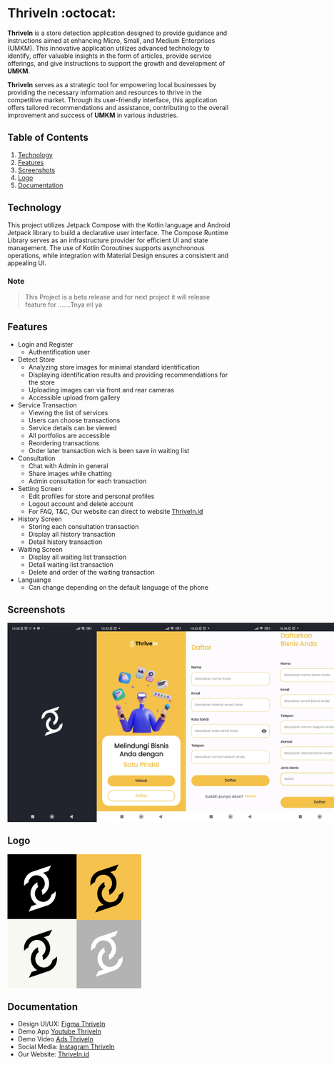 # ThriveIn :octocat:
**ThriveIn** is a store detection application designed to provide guidance and instructions aimed at enhancing Micro, Small, and Medium Enterprises (UMKM). This innovative application utilizes advanced technology to identify, offer valuable insights in the form of articles, provide service offerings, and give instructions to support the growth and development of **UMKM**. 
<p><b>ThriveIn</b> serves as a strategic tool for empowering local businesses by providing the necessary information and resources to thrive in the competitive market. Through its user-friendly interface, this application offers tailored recommendations and assistance, contributing to the overall improvement and success of <b>UMKM</b> in various industries.</p>

## Table of Contents
1. [Technology](#technology)
2. [Features](#features)
3. [Screenshots](#screenshots)
4. [Logo](#logo)
5. [Documentation](#documentation)

## Technology <a name="technology"></a>
This project utilizes Jetpack Compose with the Kotlin language and Android Jetpack library to build a declarative user interface. The Compose Runtime Library serves as an infrastructure provider for efficient UI and state management. The use of Kotlin Coroutines supports asynchronous operations, while integration with Material Design ensures a consistent and appealing UI.

### Note
>This Project is a beta release and for next project it will release feature for .......Tnya ml ya


## Features <a name="features"></a>
* Login and Register
  * Authentification user
* Detect Store
  * Analyzing store images for minimal standard identification
  * Displaying identification results and providing recommendations for the store
  * Uploading images can via front and rear cameras
  * Accessible upload from gallery 
* Service Transaction
    * Viewing the list of services
  * Users can choose transactions
  * Service details can be viewed
  * All portfolios are accessible
  * Reordering transactions
  * Order later transaction wich is been save in waiting list
* Consultation
  * Chat with Admin in general
  * Share images while chatting
  * Admin consultation for each transaction
* Setting Screen  
  * Edit profiles for store and personal profiles
  * Logout account and delete account
  * For FAQ, T&C, Our website can direct to website <a href="https://thrivein.id/" target="_blank">ThriveIn.id</a>
* History Screen
    * Storing each consultation transaction
    * Display all history transaction
    * Detail history transaction
* Waiting Screen
    * Display all waiting list transaction 
    * Detail waiting list transaction
    * Delete and order of the waiting transaction
* Languange
    * Can change depending on the default language of the phone

## Screenshots <a name="screenshots"></a>
<div style="display:flex;">
    <img alt="Splash" title="Splash" width="200px" src="images/splash.jpg" />
     <img alt="Portal" title="Portal" width="200px" src="images/portal.jpg" />
     <img alt="Register User" title="Register User" width="200px" src="images/register user.jpg" />
    <img alt="Register Store" title="Register Store" width="200px" src="images/register store.jpg" />
    <img alt="Login" title="Login" width="200px" src="images/login.jpg" />
        <img alt="Detect Store" title="Detect Store" width="200px" src="images/detect store.jpg" />
         <img alt="Output Scanner" title="Output Scanner" width="200px" src="images/output scanner.jpg" />
    <img alt="Home" title="Home" width="200px" src="images/home.jpg" />
     <img alt="List Article" title="List Article" width="200px" src="images/list article.jpg" />
      <img alt="Detail Article" title="Detail Article" width="200px" src="images/detail article.jpg" />
     <img alt="List Service" title="List Service" width="200px" src="images/list service.jpg" />
    <img alt="Detail Service" title="Detail Service" width="200px" src="images/detail service.jpg" />
    <img alt="Confirm Transaction" title="Confirm Transaction" width="200px" src="images/confirm transaction.jpg" />
     <img alt="Detail PreTransaction" title="Detail PreTransaction" width="200px" src="images/detail pretransaction.jpg" />
       <img alt="Waiting Order" title="Waiting Order" width="200px" src="images/waiting order.jpg" />
     <img alt="History Transaction" title="History Transaction" width="200px" src="images/history transaction.jpg" />
     <img alt="Invoice Transaction" title="Invoice Transaction" width="200px" src="images/invoice.jpg" />
     <img alt="Setting" title="Setting" width="200px" src="images/setting.jpg" />
     <img alt="User Profile" title="User Profile" width="200px" src="images/user profile.png" />
    <img alt="Store Profile" title="Store Profile" width="200px" src="images/store profile.png" />
</div>


## Logo <a name="logo"></a>
<div style="display:flex;">
     <img alt="Logo after rebranding" title="Logo after rebranding" width="300px" src="images/logo_after_rebranding.png" />
</div>

## Documentation <a name="documentation"></a>
* Design UI/UX: <a href="https://www.figma.com/file/62OyW5VoVbrRuJ0rrcTisD/Thrive-In-UI%2FUX-Design?type=design&node-id=254-8359&mode=design&t=GR1X01t4Zn0SKK3u-0" target="_blank">Figma ThriveIn</a>
* Demo App [Youtube ThriveIn]()
* Demo Video [Ads ThriveIn]()
* Social Media: <a href="https://www.instagram.com/thrivein._/" target="_blank">Instagram ThriveIn</a>
* Our Website: <a href="https://thrivein.id/" target="_blank">ThriveIn.id</a>
